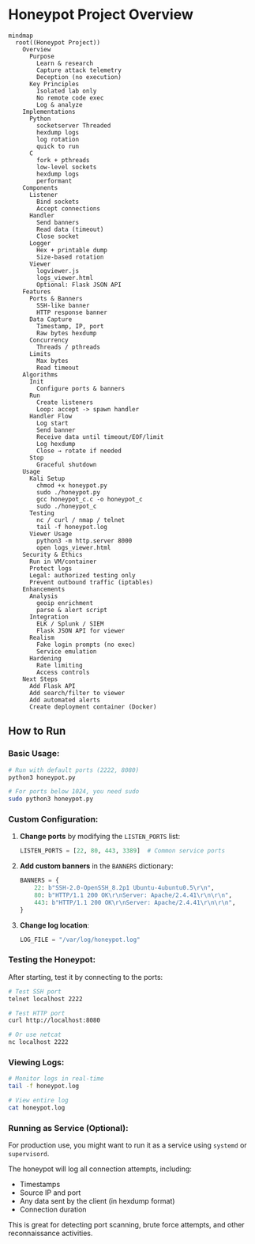# Honeypot Project Overview

```mermaid
mindmap
  root((Honeypot Project))
    Overview
      Purpose
        Learn & research
        Capture attack telemetry
        Deception (no execution)
      Key Principles
        Isolated lab only
        No remote code exec
        Log & analyze
    Implementations
      Python
        socketserver Threaded
        hexdump logs
        log rotation
        quick to run
      C
        fork + pthreads
        low-level sockets
        hexdump logs
        performant
    Components
      Listener
        Bind sockets
        Accept connections
      Handler
        Send banners
        Read data (timeout)
        Close socket
      Logger
        Hex + printable dump
        Size-based rotation
      Viewer
        logviewer.js
        logs_viewer.html
        Optional: Flask JSON API
    Features
      Ports & Banners
        SSH-like banner
        HTTP response banner
      Data Capture
        Timestamp, IP, port
        Raw bytes hexdump
      Concurrency
        Threads / pthreads
      Limits
        Max bytes
        Read timeout
    Algorithms
      Init
        Configure ports & banners
      Run
        Create listeners
        Loop: accept -> spawn handler
      Handler Flow
        Log start
        Send banner
        Receive data until timeout/EOF/limit
        Log hexdump
        Close → rotate if needed
      Stop
        Graceful shutdown
    Usage
      Kali Setup
        chmod +x honeypot.py
        sudo ./honeypot.py
        gcc honeypot_c.c -o honeypot_c
        sudo ./honeypot_c
      Testing
        nc / curl / nmap / telnet
        tail -f honeypot.log
      Viewer Usage
        python3 -m http.server 8000
        open logs_viewer.html
    Security & Ethics
      Run in VM/container
      Protect logs
      Legal: authorized testing only
      Prevent outbound traffic (iptables)
    Enhancements
      Analysis
        geoip enrichment
        parse & alert script
      Integration
        ELK / Splunk / SIEM
        Flask JSON API for viewer
      Realism
        Fake login prompts (no exec)
        Service emulation
      Hardening
        Rate limiting
        Access controls
    Next Steps
      Add Flask API
      Add search/filter to viewer
      Add automated alerts
      Create deployment container (Docker)
```


## How to Run

### Basic Usage:
```bash
# Run with default ports (2222, 8080)
python3 honeypot.py

# For ports below 1024, you need sudo
sudo python3 honeypot.py
```

### Custom Configuration:

1. **Change ports** by modifying the `LISTEN_PORTS` list:
   ```python
   LISTEN_PORTS = [22, 80, 443, 3389]  # Common service ports
   ```

2. **Add custom banners** in the `BANNERS` dictionary:
   ```python
   BANNERS = {
       22: b"SSH-2.0-OpenSSH_8.2p1 Ubuntu-4ubuntu0.5\r\n",
       80: b"HTTP/1.1 200 OK\r\nServer: Apache/2.4.41\r\n\r\n",
       443: b"HTTP/1.1 200 OK\r\nServer: Apache/2.4.41\r\n\r\n",
   }
   ```

3. **Change log location**:
   ```python
   LOG_FILE = "/var/log/honeypot.log"
   ```

### Testing the Honeypot:

After starting, test it by connecting to the ports:
```bash
# Test SSH port
telnet localhost 2222

# Test HTTP port
curl http://localhost:8080

# Or use netcat
nc localhost 2222
```

### Viewing Logs:
```bash
# Monitor logs in real-time
tail -f honeypot.log

# View entire log
cat honeypot.log
```

### Running as Service (Optional):
For production use, you might want to run it as a service using `systemd` or `supervisord`.

The honeypot will log all connection attempts, including:
- Timestamps
- Source IP and port
- Any data sent by the client (in hexdump format)
- Connection duration

This is great for detecting port scanning, brute force attempts, and other reconnaissance activities.
